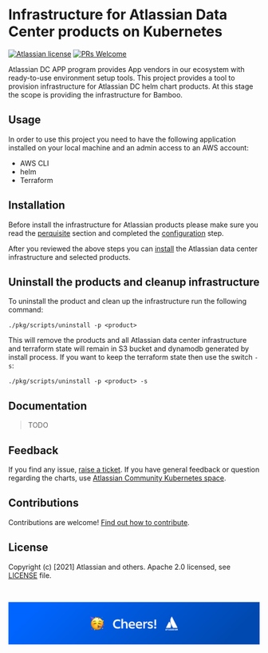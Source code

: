 # Infrastructure for Atlassian Data Center products on Kubernetes
[![Atlassian license](https://img.shields.io/badge/license-Apache%202.0-blue.svg?style=flat-square)](LICENSE) [![PRs Welcome](https://img.shields.io/badge/PRs-welcome-brightgreen.svg?style=flat-square)](CONTRIBUTING.md)


Atlassian DC APP program provides App vendors in our ecosystem with ready-to-use environment setup tools. 
This project provides a tool to provision infrastructure for Atlassian DC helm chart products.
At this stage the scope is providing the infrastructure for Bamboo.  


## Usage

In order to use this project you need to have the following application installed on your local machine and an admin access to an AWS account:

* AWS CLI
* helm
* Terraform

## Installation
Before install the infrastructure for Atlassian products please make sure you read the [perquisite](userguide/PREREQUISITES.md) section and 
completed the [configuration](userguide/CONFIGURATION.md) step. 

After you reviewed the above steps you can [install](userguide/INSTALLATION.md) the Atlassian data center infrastructure and selected products. 

## Uninstall the products and cleanup infrastructure

To uninstall the product and clean up the infrastructure run the following command:
```shell 
./pkg/scripts/uninstall -p <product>
```

This will remove the products and all Atlassian data center infrastructure and terraform state will remain in S3 bucket and dynamodb generated by install process. 
If you want to keep the terraform state then use the switch `-s`:
```shell 
./pkg/scripts/uninstall -p <product> -s
```

## Documentation
> TODO


## Feedback

If you find any issue, [raise a ticket](https://support.atlassian.com/contact/). If you have general feedback or question regarding the charts, use [Atlassian Community Kubernetes space](https://community.atlassian.com/t5/Atlassian-Data-Center-on/gh-p/DC_Kubernetes).
  

## Contributions

Contributions are welcome! [Find out how to contribute](CONTRIBUTING.md). 

## License

Copyright (c) [2021] Atlassian and others.
Apache 2.0 licensed, see [LICENSE](LICENSE) file.

<br/> 


[![With ❤️ from Atlassian](https://raw.githubusercontent.com/atlassian-internal/oss-assets/master/banner-cheers-light.png)](https://www.atlassian.com)
